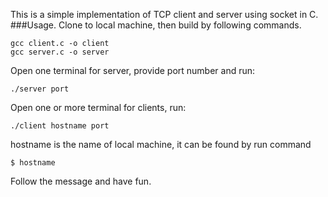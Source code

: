 This is a simple implementation of TCP client and server using socket in C.
###Usage. 
Clone to local machine, then build by following commands.
```
gcc client.c -o client
gcc server.c -o server
```
Open one terminal for server, provide port number and run:
```
./server port
```
Open one or more terminal for clients, run:
```
./client hostname port
```
hostname is the name of local machine, it can be found by run command
```
$ hostname
```
Follow the message and have fun.